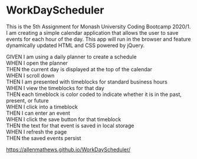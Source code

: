 # WorkDayScheduler
This is the 5th Assignment for Monash University Coding Bootcamp 2020/1. <br>
I am creating a simple calendar application that allows the user to save events for each hour of the day. This app will run in the browser and feature dynamically updated HTML and CSS powered by jQuery. <br>

GIVEN I am using a daily planner to create a schedule <br>
WHEN I open the planner <br>
THEN the current day is displayed at the top of the calendar <br>
WHEN I scroll down <br>
THEN I am presented with timeblocks for standard business hours <br>
WHEN I view the timeblocks for that day <br>
THEN each timeblock is color coded to indicate whether it is in the past, present, or future <br>
WHEN I click into a timeblock <br>
THEN I can enter an event<br>
WHEN I click the save button for that timeblock <br>
THEN the text for that event is saved in local storage <br>
WHEN I refresh the page <br>
THEN the saved events persist <br>

https://allenmathews.github.io/WorkDayScheduler/
